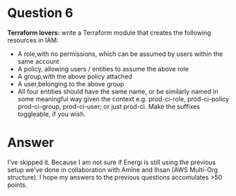 # Question 6

**Terraform lovers:** write a Terraform module that creates the following resources in IAM:

- A role,with no permissions, which can be assumed by users within the same
 account
- A policy, allowing users / entities to assume the above role
- A group,with the above policy attached
- A user,belonging to the above group
- All four entities should have the same name, or be similarly named in some meaningful way given the context e.g. prod-ci-role, prod-ci-policy prod-ci-group, prod-ci-user; or just prod-ci. Make the suffixes toggleable, if you wish.

# Answer

I've skipped it. Because I am not sure if Energi is still using the previous setup we've done in collaboration with Amine and Ihsan (AWS Multi-Org structure). I hope my answers to the previous questions accomulates >50 points.
